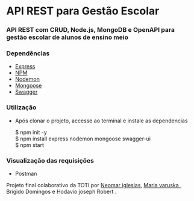 <h1>API REST para Gestão Escolar</h1>

<h3>API REST com CRUD, Node.js, MongoDB e OpenAPI para gestão escolar de alunos de ensino meio</h3>
<h3>Dependências</h3>
<ul>
<li> <a href="http://expressjs.com/en/starter/installing.html">Express </a></li>
<li> <a href="https://docs.npmjs.com/cli/v8/commands/npm-install">NPM</a></li>
<li> <a href="https://www.npmjs.com/package/nodemon">Nodemon</a></li>
<li> <a href="https://mongoosejs.com/">Mongoose </a></li>
<li> <a href="https://swagger.io/docs/open-source-tools/swagger-ui/usage/installation/">Swagger </a></li>
</ul>

<h3>Utilização</h3>
<ul>
<li> Após clonar o projeto, accesse ao terminal e instale as dependencias </li>

$ npm init -y </br>
$ npm install express nodemon mongoose swagger-ui </br>
$ npm start </br>
</ul>


<h3>Visualização das requisições</h3>
<ul>
<li>Postman</li>
</ul>
<p>Projeto final colaborativo da TOTI por <a href="https://github.com/neoca">Neomar iglesias</a>, <a href="https://github.com/Varuska"> Maria varuska </a>, <a> Brigido Domingos</a> e <a>Hodavio joseph</a> <a>Robert </a> .</p>
